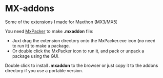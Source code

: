 # MX-addons
Some of the extensions I made for Maxthon (MX3/MX5)

You need [MxPacker](https://forum.maxthon.com/index.php?/topic/15294-sdk-maxthon-extension-development-guide-package-tool-20150521/) to make **.mxaddon** file:
* Juxt drag the extension directory onto the MxPacker.exe icon (no need to run it) to make a package.
* Or double click the MxPacker icon to run it, and pack or unpack a package using the GUI.

Double click to install **.mxaddon** to the browser or just copy it to the addons directory if you use a portable version.
